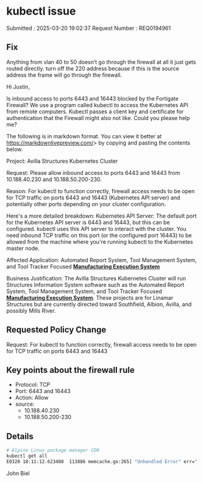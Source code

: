 # kubectl issue

Submitted : 2025-03-20 19:02:37
Request Number : REQ0194961

## Fix

Anything from vlan 40 to 50 doesn’t go through the firewall at all it just gets routed directly. turn off the 220 address because if this is the source address the frame will go through the firewall.

Hi Justin,

Is inbound access to ports 6443 and 16443 blocked by the Fortigate Firewall? We use a program called kubectl to access the Kubernetes API from remote computers.  Kubectl passes a client key and certificate for authentication that the Firewall might also not like. Could you please help me?

The following is in markdown format. You can view it better at <https://markdownlivepreview.com/>> by copying and pasting the contents below.

Project: Avilla Structures Kubernetes Cluster

Request: Please allow inbound access to ports 6443 and 16443 from 10.188.40.230 and 10.188.50.200-230.

Reason: For kubectl to function correctly, firewall access needs to be open for TCP traffic on ports 6443 and 16443 (Kubernetes API server) and potentially other ports depending on your cluster configuration.

Here's a more detailed breakdown:
Kubernetes API Server:
The default port for the Kubernetes API server is 6443 and 16443, but this can be configured.
kubectl uses this API server to interact with the cluster.
You need inbound TCP traffic on this port (or the configured port 16443) to be allowed from the machine where you're running kubectl to the Kubernetes master node.

Affected Application: Automated Report System, Tool Management System, and Tool Tracker Focused **[Manufacturing Execution System](https://www.ibm.com/think/topics/mes-system)**

Business Justification: The Avilla Structures Kubernetes Cluster will run Structures Information System software such as the Automated Report System, Tool Management System, and Tool Tracker Focused **[Manufacturing Execution System](https://www.ibm.com/think/topics/mes-system)**. These projects are for Linamar Structures but are currently directed toward Southfield, Albion, Avilla, and possibly Mills River.

## Requested Policy Change

Request: For kubectl to function correctly, firewall access needs to be open for TCP traffic on ports 6443 and 16443

## Key points about the firewall rule

- Protocol: TCP
- Port: 6443 and 16443
- Action: Allow
- source:
  - 10.188.40.230
  - 10.188.50.200-230

## Details

```bash
# Alpine Linux package manager CDN
kubectl get all 
E0320 18:11:12.623408  113886 memcache.go:265] "Unhandled Error" err=" couldn't get current server API group list: Get \"https://10.188.50.214:16443/api?timeout=32s\": dial tcp 10.188.50.214:16443: i/o timeout"

```

John Biel
